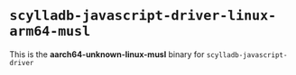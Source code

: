 # `scylladb-javascript-driver-linux-arm64-musl`

This is the **aarch64-unknown-linux-musl** binary for `scylladb-javascript-driver`
